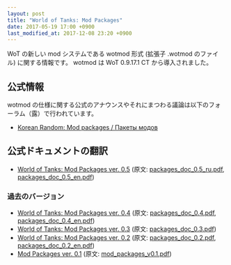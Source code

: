 ```yaml
---
layout: post
title: "World of Tanks: Mod Packages"
date: 2017-05-19 17:00 +0900
last_modified_at: 2017-12-08 23:20 +0900
---
```

WoT の新しい mod システムである wotmod 形式 (拡張子 .wotmod のファイル) に関する情報です。
wotmod は WoT 0.9.17.1 CT から導入されました。

## 公式情報
wotmod の仕様に関する公式のアナウンスやそれにまつわる議論は以下のフォーラム（露）で行われています。
+ [Korean Random: Mod packages / Пакеты модов](https://koreanrandom.com/forum/topic/36987-)

## 公式ドキュメントの翻訳
+ [World of Tanks: Mod Packages ver. 0.5](packages_doc_0.5_ja.html) (原文: [packages_doc_0.5_ru.pdf](https://koreanrandom.com/forum/applications/core/interface/file/attachment.php?id=119661), [packages_doc_0.5_en.pdf](https://koreanrandom.com/forum/applications/core/interface/file/attachment.php?id=119781))


### 過去のバージョン
+ [World of Tanks: Mod Packages ver. 0.4](packages_doc_0.4_ja.html) (原文: [packages_doc_0.4.pdf](https://koreanrandom.com/forum/index.php?app=core&module=attach&section=attach&attach_id=112949), [packages_doc_0.4_en.pdf](https://koreanrandom.com/forum/index.php?app=core&module=attach&section=attach&attach_id=113097))
+ [World of Tanks: Mod Packages ver. 0.3](packages_doc_0.3_ja.html) (原文: [packages_doc_0.3.pdf](/resources/packages_doc_0.3.pdf))
+ [World of Tanks: Mod Packages ver. 0.2](packages_doc_0.2_ja.html) (原文: [packages_doc_0.2.pdf](/resources/packages_doc_0.2.pdf), [packages_doc_0.2_en.pdf](/resources/packages_doc_0.2_en.pdf))
+ [Mod Packages ver. 0.1](packages_doc_0.1_ja.html) (原文: [mod_packages_v0.1.pdf](/resources/mod_packages_v0.1.pdf))
